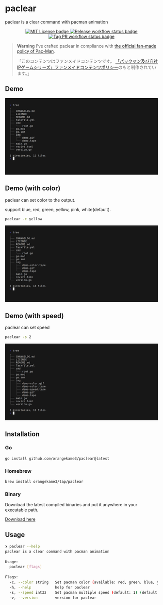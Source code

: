 # paclear

paclear is a clear command with pacman animation

<p align="center">
<a href="https://opensource.org/licenses/MIT">
<img src="https://img.shields.io/badge/License-MIT-yellow.svg" alt="MIT License badge">
</a>
<a href="https://pkg.go.dev/github.com/orangekame3/stree">
<img src="https://github.com/orangekame3/paclear/actions/workflows/release.yml/badge.svg" alt="Release workflow status badge">
</a>
<a href="https://github.com/orangekame3/paclear/actions/workflows/tagpr.yml">
<img src="https://github.com/orangekame3/paclear/actions/workflows/tagpr.yml/badge.svg" alt="Tag PR workflow status badge">
</a>
</p>

> **Warning**
> I've crafted paclear in compliance with [the official fan-made policy of Pac-Man](https://www.pacman.com/jp/policy/fanmade.php).
> 
>「このコンテンツはファンメイドコンテンツです。
>[「パックマン及び自社IPゲームシリーズ」ファンメイドコンテンツポリシー](https://www.pacman.com/jp/policy/fanmade.php)のもと制作されています。」


## Demo

<p align="center">
<img src="img/demo.gif" alt="Demonstration of paclear tool in action" height="auto" width="auto"/>
</p>

## Demo (with color)

paclear can set color to the output.

support blue, red, green, yellow, pink, white(default).

```bash
paclear -c yellow
```

<p align="center">
<img src="img/demo-color.gif" alt="Demonstration of paclear tool in action" height="auto" width="auto"/>
</p>

## Demo (with speed)

paclear can set speed

```bash
paclear -s 2
```

<p align="center">
<img src="img/demo-speed.gif" alt="Demonstration of paclear tool in action" height="auto" width="auto"/>
</p>

## Installation

### Go

```bash
go install github.com/orangekame3/paclear@latest
```

### Homebrew

```bash
brew install orangekame3/tap/paclear
```

### Binary

Download the latest compiled binaries and put it anywhere in your executable path.

[Download here](https://github.com/orangekame3/paclear/releases)

## Usage

```bash
❯ paclear --help
paclear is a clear command with pacman animation

Usage:
  paclear [flags]

Flags:
  -c, --color string   Set pacman color (available: red, green, blue, yellow, pink) (default "white")
  -h, --help           help for paclear
  -s, --speed int32    Set pacman multiple speed (default: 1) (default 1)
  -v, --version        version for paclear

```
